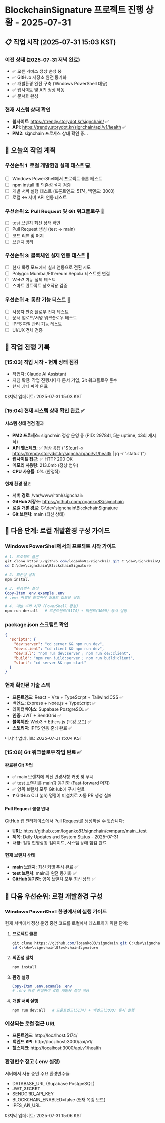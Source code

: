 # BlockchainSignature 프로젝트 진행 상황 - 2025-07-31

## 📋 작업 시작 (2025-07-31 15:03 KST)

### 이전 상태 (2025-07-31 저녁 완료)
- ✅ 모든 서비스 정상 운영 중
- ✅ GitHub 저장소 완전 동기화
- ✅ 개발환경 완전 구축 (Windows PowerShell 대응)
- ✅ 웹사이트 및 API 정상 작동
- ✅ 문서화 완성

### 현재 시스템 상태 확인
- **웹사이트**: https://trendy.storydot.kr/signchain/ ✅
- **API**: https://trendy.storydot.kr/signchain/api/v1/health ✅
- **PM2**: signchain 프로세스 상태 확인 중...

## 🎯 오늘의 작업 계획

### 우선순위 1: 로컬 개발환경 실제 테스트 💻
- [ ] Windows PowerShell에서 프로젝트 클론 테스트
- [ ] npm install 및 의존성 설치 검증
- [ ] 개발 서버 실행 테스트 (프론트엔드: 5174, 백엔드: 3000)
- [ ] 로컬 ↔ 서버 API 연동 테스트

### 우선순위 2: Pull Request 및 Git 워크플로우 🔄
- [ ] test 브랜치 최신 상태 확인
- [ ] Pull Request 생성 (test → main)
- [ ] 코드 리뷰 및 머지
- [ ] 브랜치 정리

### 우선순위 3: 블록체인 실제 연동 테스트 🔗
- [ ] 현재 목킹 모드에서 실제 연동으로 전환 시도
- [ ] Polygon Mumbai/Ethereum Sepolia 테스트넷 연결
- [ ] Web3 기능 실제 테스트
- [ ] 스마트 컨트랙트 상호작용 검증

### 우선순위 4: 통합 기능 테스트 🧪
- [ ] 사용자 인증 플로우 전체 테스트
- [ ] 문서 업로드/서명 워크플로우 테스트
- [ ] IPFS 파일 관리 기능 테스트
- [ ] UI/UX 전체 검증

## 🔧 작업 진행 기록

### [15:03] 작업 시작 - 현재 상태 점검
- 작업자: Claude AI Assistant
- 지침 확인: 작업 진행시마다 문서 기입, Git 워크플로우 준수
- 현재 상태 파악 완료

마지막 업데이트: 2025-07-31 15:03 KST


### [15:04] 현재 시스템 상태 확인 완료 ✅

#### 시스템 상태 점검 결과
- **PM2 프로세스**: signchain 정상 운영 중 (PID: 297841, 5분 uptime, 43회 재시작)
- **API 헬스체크**: ✅ 정상 응답 ("$(curl -s https://trendy.storydot.kr/signchain/api/v1/health | jq -r '.status')")
- **웹사이트 접근**: ✅ HTTP 200 OK
- **메모리 사용량**: 213.0mb (정상 범위)
- **CPU 사용률**: 0% (안정적)

#### 현재 환경 정보
- **서버 경로**: /var/www/html/signchain
- **GitHub 저장소**: https://github.com/loganko83/signchain  
- **로컬 개발 경로**: C:\dev\signchain\BlockchainSignature
- **Git 브랜치**: main (최신 상태)

## 🎯 다음 단계: 로컬 개발환경 구성 가이드

### Windows PowerShell에서의 프로젝트 시작 가이드
```powershell
# 1. 프로젝트 클론
git clone https://github.com/loganko83/signchain.git C:\dev\signchain\BlockchainSignature
cd C:\dev\signchain\BlockchainSignature

# 2. 의존성 설치
npm install

# 3. 환경변수 설정
Copy-Item .env.example .env
# .env 파일을 편집하여 필요한 값들을 설정

# 4. 개발 서버 시작 (PowerShell 환경)
npm run dev:all   # 프론트엔드(5174) + 백엔드(3000) 동시 실행
```

### package.json 스크립트 확인
```json
{
  "scripts": {
    "dev:server": "cd server && npm run dev",
    "dev:client": "cd client && npm run dev", 
    "dev:all": "npm run dev:server ; npm run dev:client",
    "build": "npm run build:server ; npm run build:client",
    "start": "cd server && npm start"
  }
}
```

### 현재 확인된 기술 스택
- **프론트엔드**: React + Vite + TypeScript + Tailwind CSS ✅
- **백엔드**: Express + Node.js + TypeScript ✅  
- **데이터베이스**: Supabase PostgreSQL ✅
- **인증**: JWT + SendGrid ✅
- **블록체인**: Web3 + Ethers.js (목킹 모드) ✅
- **스토리지**: IPFS 연동 준비 완료 ✅

마지막 업데이트: 2025-07-31 15:04 KST


### [15:06] Git 워크플로우 작업 완료 ✅

#### 완료된 Git 작업
- ✅ main 브랜치에 최신 변경사항 커밋 및 푸시
- ✅ test 브랜치를 main과 동기화 (Fast-forward 머지)
- ✅ 양쪽 브랜치 모두 GitHub에 푸시 완료
- ❓ GitHub CLI (gh) 명령어 미설치로 자동 PR 생성 실패

#### Pull Request 생성 안내
GitHub 웹 인터페이스에서 Pull Request를 생성하실 수 있습니다:
- **URL**: https://github.com/loganko83/signchain/compare/main...test
- **제목**: Daily Updates and System Status - 2025-07-31
- **내용**: 일일 진행상황 업데이트, 시스템 상태 점검 완료

#### 현재 브랜치 상태
- **main 브랜치**: 최신 커밋 푸시 완료 ✅
- **test 브랜치**: main과 완전 동기화 ✅
- **GitHub 동기화**: 양쪽 브랜치 모두 최신 상태 ✅

## 🎯 다음 우선순위: 로컬 개발환경 구성

### Windows PowerShell 환경에서의 실행 가이드
현재 서버에서 정상 운영 중인 코드를 로컬에서 테스트하기 위한 단계:

1. **프로젝트 클론**
   ```powershell
   git clone https://github.com/loganko83/signchain.git C:\dev\signchain\BlockchainSignature
   cd C:\dev\signchain\BlockchainSignature
   ```

2. **의존성 설치**
   ```powershell
   npm install
   ```

3. **환경 설정**
   ```powershell
   Copy-Item .env.example .env
   # .env 파일 편집하여 로컬 개발용 설정 적용
   ```

4. **개발 서버 실행**
   ```powershell
   npm run dev:all   # 프론트엔드(5174) + 백엔드(3000) 동시 실행
   ```

### 예상되는 로컬 접근 URL
- **프론트엔드**: http://localhost:5174/
- **백엔드 API**: http://localhost:3000/api/v1/
- **헬스체크**: http://localhost:3000/api/v1/health

### 환경변수 참고 (.env 설정)
서버에서 사용 중인 주요 환경변수들:
- DATABASE_URL (Supabase PostgreSQL)
- JWT_SECRET
- SENDGRID_API_KEY
- BLOCKCHAIN_ENABLED=false (현재 목킹 모드)
- IPFS_API_URL

마지막 업데이트: 2025-07-31 15:06 KST

